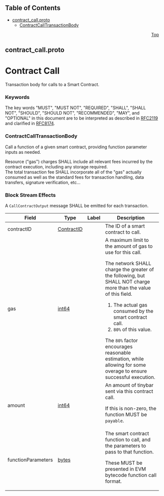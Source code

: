 ## Table of Contents

- [contract_call.proto](#contract_call-proto)
    - [ContractCallTransactionBody](#proto-ContractCallTransactionBody)
  



<a name="contract_call-proto"></a>
<p align="right"><a href="#top">Top</a></p>

## contract_call.proto
# Contract Call
Transaction body for calls to a Smart Contract.

### Keywords
The key words "MUST", "MUST NOT", "REQUIRED", "SHALL", "SHALL NOT",
"SHOULD", "SHOULD NOT", "RECOMMENDED", "MAY", and "OPTIONAL" in this
document are to be interpreted as described in
[RFC2119](https://www.ietf.org/rfc/rfc2119) and clarified in
[RFC8174](https://www.ietf.org/rfc/rfc8174).


<a name="proto-ContractCallTransactionBody"></a>

### ContractCallTransactionBody
Call a function of a given smart contract, providing function parameter
inputs as needed.

Resource ("gas") charges SHALL include all relevant fees incurred by the
contract execution, including any storage required.<br/>
The total transaction fee SHALL incorporate all of the "gas" actually
consumed as well as the standard fees for transaction handling, data
transfers, signature verification, etc...

### Block Stream Effects
A `CallContractOutput` message SHALL be emitted for each transaction.


| Field | Type | Label | Description |
| ----- | ---- | ----- | ----------- |
| contractID | [ContractID](#proto-ContractID) |  | The ID of a smart contract to call. |
| gas | [int64](#int64) |  | A maximum limit to the amount of gas to use for this call. <p> The network SHALL charge the greater of the following, but SHALL NOT charge more than the value of this field. <ol> <li>The actual gas consumed by the smart contract call.</li> <li>`80%` of this value.</li> </ol> The `80%` factor encourages reasonable estimation, while allowing for some overage to ensure successful execution. |
| amount | [int64](#int64) |  | An amount of tinybar sent via this contract call. <p> If this is non-zero, the function MUST be `payable`. |
| functionParameters | [bytes](#bytes) |  | The smart contract function to call, and the parameters to pass to that function. <p> These MUST be presented in EVM bytecode function call format. |





 <!-- end messages -->

 <!-- end enums -->

 <!-- end HasExtensions -->

 <!-- end services -->



